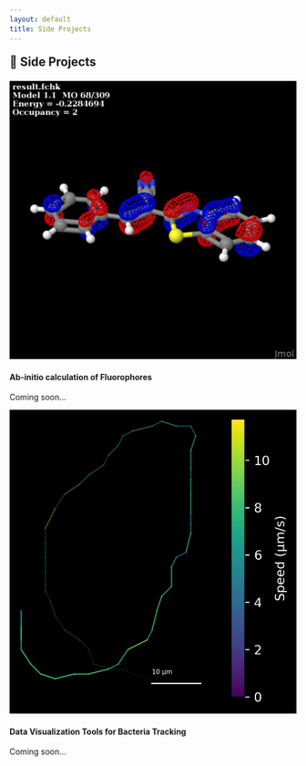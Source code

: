 ```yaml
---
layout: default
title: Side Projects
---
```


<p style="font-size: 1.3rem;"><strong>🧪 Side Projects</strong></p>
<div class="project-briefing">
  <img src="/assets/images/HOMO.jpg" alt="Project 1" class="project-image">
  <div class="project-text">
    <h4>Ab-initio calculation of Fluorophores</h4>
    <p>Coming soon...</p>
  </div>
</div>

<div class="project-briefing">
  <img src="/assets/images/SPAST.png" alt="Project 1" class="project-image">
  <div class="project-text">
    <h4>Data Visualization Tools for Bacteria Tracking</h4>
    <p>Coming soon...</p>
  </div>
</div>
